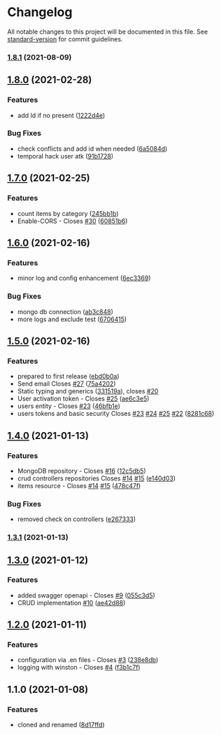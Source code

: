 # Changelog

All notable changes to this project will be documented in this file. See [standard-version](https://github.com/conventional-changelog/standard-version) for commit guidelines.

### [1.8.1](https://github.com/AtomicBuilders/proton/compare/v1.8.0...v1.8.1) (2021-08-09)

## [1.8.0](https://github.com/AtomicBuilders/proton/compare/v1.7.0...v1.8.0) (2021-02-28)


### Features

* add Id if no present ([1222d4e](https://github.com/AtomicBuilders/proton/commit/1222d4e4346facd486997fb02d82e4ea9e6b652b))


### Bug Fixes

* check conflicts and add id when needed ([6a5084d](https://github.com/AtomicBuilders/proton/commit/6a5084d3613a977d05b85f26b3d198e3ccab43d4))
* temporal hack user atk ([91b1728](https://github.com/AtomicBuilders/proton/commit/91b17284cfbd1f61e5bd5cff94db8d671d2e91ed))

## [1.7.0](https://github.com/AtomicBuilders/proton/compare/v1.6.0...v1.7.0) (2021-02-25)


### Features

* count items by category ([245bb1b](https://github.com/AtomicBuilders/proton/commit/245bb1b85bc02112c4b62c68325a553184a9108d))
* Enable-CORS - Closes [#30](https://github.com/AtomicBuilders/proton/issues/30) ([60851b6](https://github.com/AtomicBuilders/proton/commit/60851b65b87924b61ec6efa64418e492a78e6fbf))

## [1.6.0](https://github.com/AtomicBuilders/proton/compare/v1.5.0...v1.6.0) (2021-02-16)


### Features

* minor log and config enhancement ([6ec3369](https://github.com/AtomicBuilders/proton/commit/6ec336994fcc474a8235a9fe8610b7d23a6c6ab1))


### Bug Fixes

* mongo db connection ([ab3c848](https://github.com/AtomicBuilders/proton/commit/ab3c84880df502c751db978da7892ba5cbab496a))
* more logs and exclude test ([6706415](https://github.com/AtomicBuilders/proton/commit/6706415e1fab22e26df0b00a5a667194863edab6))

## [1.5.0](https://github.com/AtomicBuilders/proton/compare/v1.4.0...v1.5.0) (2021-02-16)


### Features

* prepared to first release ([ebd0b0a](https://github.com/AtomicBuilders/proton/commit/ebd0b0a1d294b077567425601d881ea46416b772))
* Send email Closes [#27](https://github.com/AtomicBuilders/proton/issues/27) ([75a4202](https://github.com/AtomicBuilders/proton/commit/75a42021d64666688a7621a5b265c34d7ab9c31e))
* Static typing and generics ([331519a](https://github.com/AtomicBuilders/proton/commit/331519a12e378dea4970502950731f55948e9306)), closes [#20](https://github.com/AtomicBuilders/proton/issues/20)
* User activation token - Closes [#25](https://github.com/AtomicBuilders/proton/issues/25) ([ae6c3e5](https://github.com/AtomicBuilders/proton/commit/ae6c3e54b711e93da5e33fe27715dc436d39becf))
* users entity - Closes [#23](https://github.com/AtomicBuilders/proton/issues/23) ([46bfb1e](https://github.com/AtomicBuilders/proton/commit/46bfb1ec7f6299a45d71fa53ed7f01e48b20929f))
* users tokens and basic security Closes [#23](https://github.com/AtomicBuilders/proton/issues/23) [#24](https://github.com/AtomicBuilders/proton/issues/24) [#25](https://github.com/AtomicBuilders/proton/issues/25) [#22](https://github.com/AtomicBuilders/proton/issues/22) ([8281c68](https://github.com/AtomicBuilders/proton/commit/8281c68e4e762b38678bda8a155c66996364861f))

## [1.4.0](https://github.com/AtomicBuilders/proton/compare/v1.3.1...v1.4.0) (2021-01-13)


### Features

*  MongoDB repository - Closes [#16](https://github.com/AtomicBuilders/proton/issues/16) ([12c5db5](https://github.com/AtomicBuilders/proton/commit/12c5db5114c40ee7aabd73cbd6fb346d1001c7fc))
* crud controllers repositories Closes [#14](https://github.com/AtomicBuilders/proton/issues/14) [#15](https://github.com/AtomicBuilders/proton/issues/15) ([e140d03](https://github.com/AtomicBuilders/proton/commit/e140d03495b583d897a8a7858e8e3ed974a8386c))
* items resource - Closes [#14](https://github.com/AtomicBuilders/proton/issues/14) [#15](https://github.com/AtomicBuilders/proton/issues/15) ([478c47f](https://github.com/AtomicBuilders/proton/commit/478c47fa4d447b7b10ebd329be6b1336ae0bd4ac))


### Bug Fixes

* removed check on controllers ([e267333](https://github.com/AtomicBuilders/proton/commit/e267333e037278e8a513a1e376ffbf2228d935ce))

### [1.3.1](https://github.com/AtomicBuilders/proton/compare/v1.3.0...v1.3.1) (2021-01-13)

## [1.3.0](https://github.com/AtomicBuilders/proton/compare/v1.2.0...v1.3.0) (2021-01-12)


### Features

* added swagger openapi - Closes [#9](https://github.com/AtomicBuilders/proton/issues/9) ([055c3d5](https://github.com/AtomicBuilders/proton/commit/055c3d584d1eacf2aadbfcdd53ab42a174893ee7))
* CRUD implementation [#10](https://github.com/AtomicBuilders/proton/issues/10) ([ae42d88](https://github.com/AtomicBuilders/proton/commit/ae42d88a505fc18b9c4457aa0501afdacace3fe0))

## [1.2.0](https://github.com/AtomicBuilders/proton/compare/v1.1.0...v1.2.0) (2021-01-11)


### Features

* configuration via .en files - Closes [#3](https://github.com/AtomicBuilders/proton/issues/3) ([238e8db](https://github.com/AtomicBuilders/proton/commit/238e8db4a3a5ee278940952734d396ccc323dde8))
* logging with winston - Closes [#4](https://github.com/AtomicBuilders/proton/issues/4) ([f3b1c7f](https://github.com/AtomicBuilders/proton/commit/f3b1c7fbfbd56f13b5e35503cee22e6137eca566))

## 1.1.0 (2021-01-08)


### Features

* cloned and renamed ([8d17ffd](https://github.com/AtomicBuilders/proton/commit/8d17ffde7c6bba826cd48cf5885b65be4270eea9))

